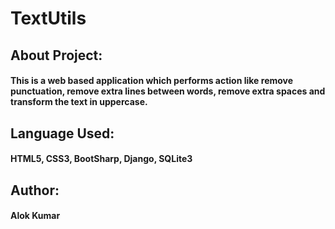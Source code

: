 # TextUtils

## About Project:
#### This is a web based application which performs action like remove punctuation, remove extra lines between words, remove extra spaces and transform the text in uppercase.

## Language Used:
#### HTML5, CSS3, BootSharp, Django, SQLite3

## Author:
#### Alok Kumar

